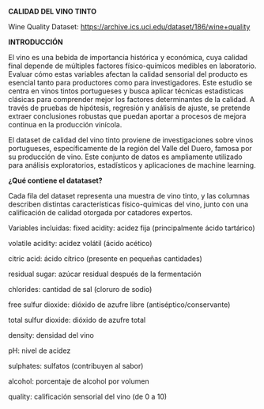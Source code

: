 **CALIDAD DEL VINO TINTO**

Wine Quality Dataset: https://archive.ics.uci.edu/dataset/186/wine+quality

**INTRODUCCIÓN**

El vino es una bebida de importancia histórica y económica, cuya calidad final depende de múltiples factores físico-químicos medibles en laboratorio. Evaluar cómo estas variables afectan la calidad sensorial del producto es esencial tanto para productores como para investigadores. Este estudio se centra en vinos tintos portugueses y busca aplicar técnicas estadísticas clásicas para comprender mejor los factores determinantes de la calidad. A través de pruebas de hipótesis, regresión y análisis de ajuste, se pretende extraer conclusiones robustas que puedan aportar a procesos de mejora continua en la producción vinícola.

El dataset de calidad del vino tinto proviene de investigaciones sobre vinos portugueses, específicamente de la región del Valle del Duero, famosa por su producción de vino. Este conjunto de datos es ampliamente utilizado para análisis exploratorios, estadísticos y aplicaciones de machine learning.

**¿Qué contiene el datataset?**

Cada fila del dataset representa una muestra de vino tinto, y las columnas describen distintas características físico-químicas del vino, junto con una calificación de calidad otorgada por catadores expertos.

Variables incluidas: fixed acidity: acidez fija (principalmente ácido tartárico)

volatile acidity: acidez volátil (ácido acético)

citric acid: ácido cítrico (presente en pequeñas cantidades)

residual sugar: azúcar residual después de la fermentación

chlorides: cantidad de sal (cloruro de sodio)

free sulfur dioxide: dióxido de azufre libre (antiséptico/conservante)

total sulfur dioxide: dióxido de azufre total

density: densidad del vino

pH: nivel de acidez

sulphates: sulfatos (contribuyen al sabor)

alcohol: porcentaje de alcohol por volumen

quality: calificación sensorial del vino (de 0 a 10)
